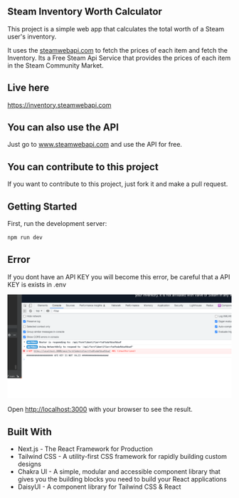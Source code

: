 ## Steam Inventory Worth Calculator

This project is a simple web app that calculates the total worth of a Steam user's inventory. 

It uses the [steamwebapi.com](https://www.steamwebapi.com) to fetch the prices of each item and fetch the Inventory.
Its a Free Steam Api Service that provides the prices of each item in the Steam Community Market.

## Live here
https://inventory.steamwebapi.com

## You can also use the API
Just go to www.steamwebapi.com and use the API for free.

## You can contribute to this project
If you want to contribute to this project, just fork it and make a pull request.

## Getting Started

First, run the development server:

```bash
npm run dev
```

## Error

If you dont have an API KEY you will become this error, be careful that a API KEY is exists in .env

![doc/img.png](doc/img.png)

Open [http://localhost:3000](http://localhost:3000) with your browser to see the result.

## Built With

- Next.js - The React Framework for Production
- Tailwind CSS - A utility-first CSS framework for rapidly building custom designs
- Chakra UI - A simple, modular and accessible component library that gives you the building blocks you need to build your React applications
- DaisyUI - A component library for Tailwind CSS & React
